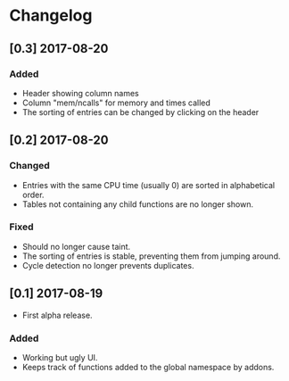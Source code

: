 # Changelog

## [0.3] 2017-08-20
### Added
- Header showing column names
- Column "mem/ncalls" for memory and times called
- The sorting of entries can be changed by clicking on the header

## [0.2] 2017-08-20
### Changed
- Entries with the same CPU time (usually 0) are sorted in alphabetical order.
- Tables not containing any child functions are no longer shown.
### Fixed
- Should no longer cause taint.
- The sorting of entries is stable, preventing them from jumping around.
- Cycle detection no longer prevents duplicates.

## [0.1] 2017-08-19
- First alpha release.
### Added
- Working but ugly UI.
- Keeps track of functions added to the global namespace by addons.
